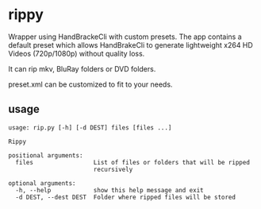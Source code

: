 rippy
=====

Wrapper using HandBrackeCli with custom presets.
The app contains a default preset which allows HandBrakeCli to generate lightweight x264 HD Videos (720p/1080p) without quality loss.

It can rip mkv, BluRay folders or DVD folders.

preset.xml can be customized to fit to your needs.

usage
-----
```
usage: rip.py [-h] [-d DEST] files [files ...]

Rippy

positional arguments:
  files                 List of files or folders that will be ripped
                        recursively

optional arguments:
  -h, --help            show this help message and exit
  -d DEST, --dest DEST  Folder where ripped files will be stored
```
